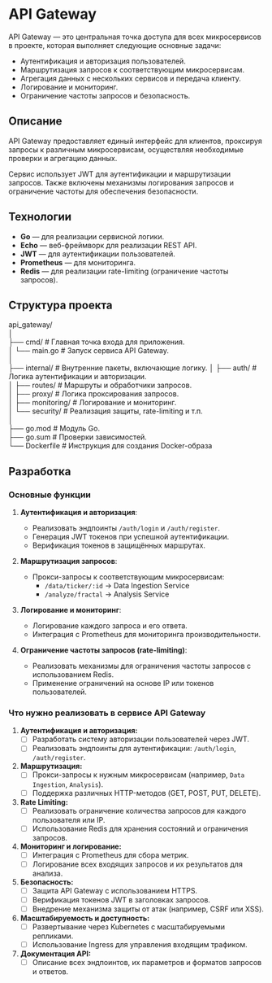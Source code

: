 # API Gateway

API Gateway — это центральная точка доступа для всех микросервисов в проекте, которая выполняет следующие основные задачи:

- Аутентификация и авторизация пользователей.
- Маршрутизация запросов к соответствующим микросервисам.
- Агрегация данных с нескольких сервисов и передача клиенту.
- Логирование и мониторинг.
- Ограничение частоты запросов и безопасность.

## Описание

API Gateway предоставляет единый интерфейс для клиентов, проксируя запросы к различным микросервисам, осуществляя необходимые проверки и агрегацию данных.

Сервис использует JWT для аутентификации и маршрутизации запросов. Также включены механизмы логирования запросов и ограничение частоты для обеспечения безопасности.

## Технологии

- **Go** — для реализации сервисной логики.
- **Echo** — веб-фреймворк для реализации REST API.
- **JWT** — для аутентификации пользователей.
- **Prometheus** — для мониторинга.
- **Redis** — для реализации rate-limiting (ограничение частоты запросов).
<!-- - **Kubernetes** — для управления контейнерами и масштабирования.
- **gRPC** — для внутренней связи с микросервисами (опционально). -->

## Структура проекта

api_gateway/   
│  
├── cmd/ # Главная точка входа для приложения.  
│ └── main.go # Запуск сервиса API Gateway.  
│  
├── internal/ # Внутренние пакеты, включающие логику. 
│   ├── auth/ # Логика аутентификации и авторизации.     
│   ├── routes/ # Маршруты и обработчики запросов.    
│   ├── proxy/ # Логика проксирования запросов.    
│   ├── monitoring/ # Логирование и мониторинг.    
│   └── security/ # Реализация защиты, rate-limiting и т.п.    
│     
├── go.mod # Модуль Go.      
├── go.sum # Проверки зависимостей.    
└── Dockerfile # Инструкция для создания Docker-образа

## Разработка

### Основные функции

1. **Аутентификация и авторизация**:
   - Реализовать эндпоинты `/auth/login` и `/auth/register`.
   - Генерация JWT токенов при успешной аутентификации.
   - Верификация токенов в защищённых маршрутах.

2. **Маршрутизация запросов**:
   - Прокси-запросы к соответствующим микросервисам:
     - `/data/ticker/:id` → Data Ingestion Service
     - `/analyze/fractal` → Analysis Service

3. **Логирование и мониторинг**:
   - Логирование каждого запроса и его ответа.
   - Интеграция с Prometheus для мониторинга производительности.

4. **Ограничение частоты запросов (rate-limiting)**:
   - Реализовать механизмы для ограничения частоты запросов с использованием Redis.
   - Применение ограничений на основе IP или токенов пользователей.

### Что нужно реализовать в сервисе API Gateway

1. **Аутентификация и авторизация:**
    - [ ] Разработать систему авторизации пользователей через JWT.
    - [ ] Реализовать эндпоинты для аутентификации: `/auth/login`, `/auth/register`.

2. **Маршрутизация:**
   - [ ] Прокси-запросы к нужным микросервисам (например, `Data Ingestion`, `Analysis`).
   - [ ] Поддержка различных HTTP-методов (GET, POST, PUT, DELETE).

3. **Rate Limiting:**
   - [ ] Реализовать ограничение количества запросов для каждого пользователя или IP.
   - [ ] Использование Redis для хранения состояний и ограничения запросов.

4. **Мониторинг и логирование:**
   - [ ] Интеграция с Prometheus для сбора метрик.
   - [ ] Логирование всех входящих запросов и их результатов для анализа.

5. **Безопасность:**
   - [ ] Защита API Gateway с использованием HTTPS.
   - [ ] Верификация токенов JWT в заголовках запросов.
   - [ ] Внедрение механизма защиты от атак (например, CSRF или XSS).

6. **Масштабируемость и доступность:**
   - [ ] Развертывание через Kubernetes с масштабируемыми репликами.
   - [ ] Использование Ingress для управления входящим трафиком.

7. **Документация API:**
   - [ ] Описание всех эндпоинтов, их параметров и форматов запросов и ответов.
